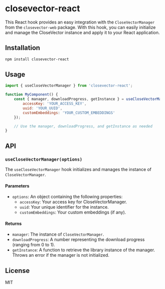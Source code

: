 # closevector-react

This React hook provides an easy integration with the `CloseVectorManager` from the `closevector-web` package. With this hook, you can easily initialize and manage the CloseVector instance and apply it to your React application.

## Installation

```bash
npm install closevector-react
```

## Usage

```jsx
import { useCloseVectorManager } from 'closevector-react';

function MyComponent() {
    const { manager, downloadProgress, getInstance } = useCloseVectorManager({
        accessKey: 'YOUR_ACCESS_KEY',
        uuid: 'YOUR_UUID',
        customEmbeddings: 'YOUR_CUSTOM_EMBEDDINGS'
    });

    // Use the manager, downloadProgress, and getInstance as needed
}
```

## API

### `useCloseVectorManager(options)`

The `useCloseVectorManager` hook initializes and manages the instance of `CloseVectorManager`.

#### Parameters

- `options`: An object containing the following properties:
  - `accessKey`: Your access key for CloseVectorManager.
  - `uuid`: Your unique identifier for the instance.
  - `customEmbeddings`: Your custom embeddings (if any).

#### Returns

- `manager`: The instance of `CloseVectorManager`.
- `downloadProgress`: A number representing the download progress (ranging from 0 to 1).
- `getInstance`: A function to retrieve the library instance of the manager. Throws an error if the manager is not initialized.

## License

MIT
